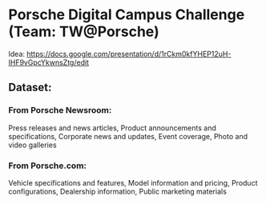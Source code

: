 # Porsche Digital Campus Challenge (Team: TW@Porsche)
Idea: https://docs.google.com/presentation/d/1rCkm0kfYHEP12uH-IHF9vGpcYkwnsZtg/edit 

## Dataset:
### From Porsche Newsroom:
Press releases and news articles, Product announcements and specifications, Corporate news and updates, Event coverage, Photo and video galleries
### From Porsche.com:
Vehicle specifications and features, Model information and pricing, Product configurations, Dealership information, Public marketing materials
